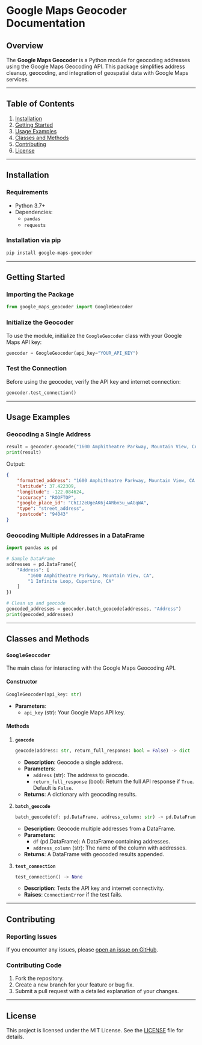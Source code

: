 # Google Maps Geocoder Documentation

## Overview
The **Google Maps Geocoder** is a Python module for geocoding addresses using the Google Maps Geocoding API. This package simplifies address cleanup, geocoding, and integration of geospatial data with Google Maps services.

---

## Table of Contents
1. [Installation](#installation)
2. [Getting Started](#getting-started)
3. [Usage Examples](#usage-examples)
4. [Classes and Methods](#classes-and-methods)
5. [Contributing](#contributing)
6. [License](#license)

---

## Installation

### Requirements
- Python 3.7+
- Dependencies:
  - `pandas`
  - `requests`

### Installation via pip
```bash
pip install google-maps-geocoder
```

---

## Getting Started

### Importing the Package
```python
from google_maps_geocoder import GoogleGeocoder
```

### Initialize the Geocoder
To use the module, initialize the `GoogleGeocoder` class with your Google Maps API key:
```python
geocoder = GoogleGeocoder(api_key="YOUR_API_KEY")
```

### Test the Connection
Before using the geocoder, verify the API key and internet connection:
```python
geocoder.test_connection()
```

---

## Usage Examples

### Geocoding a Single Address
```python
result = geocoder.geocode("1600 Amphitheatre Parkway, Mountain View, CA")
print(result)
```
Output:
```json
{
    "formatted_address": "1600 Amphitheatre Parkway, Mountain View, CA 94043, USA",
    "latitude": 37.422309,
    "longitude": -122.084624,
    "accuracy": "ROOFTOP",
    "google_place_id": "ChIJ2eUgeAK6j4ARbn5u_wAGqWA",
    "type": "street_address",
    "postcode": "94043"
}
```

### Geocoding Multiple Addresses in a DataFrame
```python
import pandas as pd

# Sample DataFrame
addresses = pd.DataFrame({
    "Address": [
        "1600 Amphitheatre Parkway, Mountain View, CA",
        "1 Infinite Loop, Cupertino, CA"
    ]
})

# Clean up and geocode
geocoded_addresses = geocoder.batch_geocode(addresses, "Address")
print(geocoded_addresses)
```

---

## Classes and Methods

### `GoogleGeocoder`
The main class for interacting with the Google Maps Geocoding API.

#### Constructor
```python
GoogleGeocoder(api_key: str)
```
- **Parameters**:
  - `api_key` (str): Your Google Maps API key.

#### Methods

1. **`geocode`**
   ```python
   geocode(address: str, return_full_response: bool = False) -> dict
   ```
   - **Description**: Geocode a single address.
   - **Parameters**:
     - `address` (str): The address to geocode.
     - `return_full_response` (bool): Return the full API response if `True`. Default is `False`.
   - **Returns**: A dictionary with geocoding results.

2. **`batch_geocode`**
   ```python
   batch_geocode(df: pd.DataFrame, address_column: str) -> pd.DataFrame
   ```
   - **Description**: Geocode multiple addresses from a DataFrame.
   - **Parameters**:
     - `df` (pd.DataFrame): A DataFrame containing addresses.
     - `address_column` (str): The name of the column with addresses.
   - **Returns**: A DataFrame with geocoded results appended.

3. **`test_connection`**
   ```python
   test_connection() -> None
   ```
   - **Description**: Tests the API key and internet connectivity.
   - **Raises**: `ConnectionError` if the test fails.

---

## Contributing

### Reporting Issues
If you encounter any issues, please [open an issue on GitHub](https://github.com/yourusername/Google_Maps_Geocoder/issues).

### Contributing Code
1. Fork the repository.
2. Create a new branch for your feature or bug fix.
3. Submit a pull request with a detailed explanation of your changes.

---

## License
This project is licensed under the MIT License. See the [LICENSE](../LICENSE) file for details.